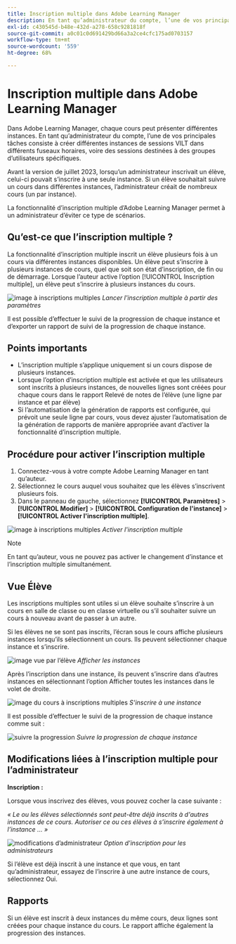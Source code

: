 ```yaml
---
title: Inscription multiple dans Adobe Learning Manager
description: En tant qu’administrateur du compte, l’une de vos principales tâches consiste à créer différentes instances de sessions VILT dans différents fuseaux horaires, voire des sessions destinées à des groupes d’utilisateurs spécifiques.
exl-id: c430545d-b48e-432d-a278-658c9281818f
source-git-commit: a0c01c0d691429bd66a3a2ce4cfc175ad0703157
workflow-type: tm+mt
source-wordcount: '559'
ht-degree: 68%

---
```


# Inscription multiple dans Adobe Learning Manager

Dans Adobe Learning Manager, chaque cours peut présenter différentes instances. En tant qu’administrateur du compte, l’une de vos principales tâches consiste à créer différentes instances de sessions VILT dans différents fuseaux horaires, voire des sessions destinées à des groupes d’utilisateurs spécifiques.

Avant la version de juillet 2023, lorsqu’un administrateur inscrivait un élève, celui-ci pouvait s’inscrire à une seule instance. Si un élève souhaitait suivre un cours dans différentes instances, l’administrateur créait de nombreux cours (un par instance).

La fonctionnalité d’inscription multiple d’Adobe Learning Manager permet à un administrateur d’éviter ce type de scénarios.

## Qu’est-ce que l’inscription multiple ?

La fonctionnalité d’inscription multiple inscrit un élève plusieurs fois à un cours via différentes instances disponibles.  Un élève peut s’inscrire à plusieurs instances de cours, quel que soit son état d’inscription, de fin ou de démarrage. Lorsque l’auteur active l’option [!UICONTROL Inscription multiple], un élève peut s’inscrire à plusieurs instances du cours.

![image à inscriptions multiples](assets/multi-enrollment-author.png)
*Lancer l&#39;inscription multiple à partir des paramètres*

Il est possible d’effectuer le suivi de la progression de chaque instance et d’exporter un rapport de suivi de la progression de chaque instance.

## Points importants

* L’inscription multiple s’applique uniquement si un cours dispose de plusieurs instances.
* Lorsque l’option d’inscription multiple est activée et que les utilisateurs sont inscrits à plusieurs instances, de nouvelles lignes sont créées pour chaque cours dans le rapport Relevé de notes de l’élève (une ligne par instance et par élève)
* Si l’automatisation de la génération de rapports est configurée, qui prévoit une seule ligne par cours, vous devez ajuster l’automatisation de la génération de rapports de manière appropriée avant d’activer la fonctionnalité d’inscription multiple.

## Procédure pour activer l’inscription multiple

1. Connectez-vous à votre compte Adobe Learning Manager en tant qu’auteur.
1. Sélectionnez le cours auquel vous souhaitez que les élèves s’inscrivent plusieurs fois.
1. Dans le panneau de gauche, sélectionnez **[!UICONTROL Paramètres]** > **[!UICONTROL Modifier]** > **[!UICONTROL Configuration de l&#39;instance]** > **[!UICONTROL Activer l&#39;inscription multiple]**.

![image à inscriptions multiples](assets/multi-enrollment-author.png)
*Activer l&#39;inscription multiple*

>[!NOTE]
>
>En tant qu’auteur, vous ne pouvez pas activer le changement d’instance et l’inscription multiple simultanément.

## Vue Élève

Les inscriptions multiples sont utiles si un élève souhaite s’inscrire à un cours en salle de classe ou en classe virtuelle ou s’il souhaiter suivre un cours à nouveau avant de passer à un autre.

Si les élèves ne se sont pas inscrits, l’écran sous le cours affiche plusieurs instances lorsqu’ils sélectionnent un cours. Ils peuvent sélectionner chaque instance et s’inscrire.

![image vue par l’élève](assets/learner-view.png)
*Afficher les instances*

Après l’inscription dans une instance, ils peuvent s’inscrire dans d’autres instances en sélectionnant l’option Afficher toutes les instances dans le volet de droite.

![image du cours à inscriptions multiples](assets/enroll-instance.png)
*S&#39;inscrire à une instance*

Il est possible d’effectuer le suivi de la progression de chaque instance comme suit :

![suivre la progression](assets/check-progress.png)
*Suivre la progression de chaque instance*

## Modifications liées à l’inscription multiple pour l’administrateur

**Inscription :**

Lorsque vous inscrivez des élèves, vous pouvez cocher la case suivante :

*« Le ou les élèves sélectionnés sont peut-être déjà inscrits à d&#39;autres instances de ce cours. Autoriser ce ou ces élèves à s’inscrire également à l’instance ... »*

![modifications d’administrateur](assets/admin-changes.png)
*Option d’inscription pour les administrateurs*

Si l’élève est déjà inscrit à une instance et que vous, en tant qu’administrateur, essayez de l’inscrire à une autre instance de cours, sélectionnez Oui.

## Rapports

Si un élève est inscrit à deux instances du même cours, deux lignes sont créées pour chaque instance du cours. Le rapport affiche également la progression des instances.
